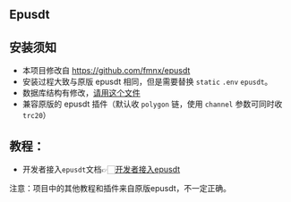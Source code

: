 ## Epusdt

## 安装须知

- 本项目修改自 https://github.com/fmnx/epusdt
- 安装过程大致与原版 epusdt 相同，但是需要替换 `static` `.env` `epusdt`。
- 数据库结构有修改，[请用这个文件](./sql/v0.0.1.sql)
- 兼容原版的 epusdt 插件（默认收 `polygon` 链，使用 `channel` 参数可同时收 `trc20`）

## 教程：

- 开发者接入`epusdt`文档👉🏻[开发者接入epusdt](wiki/API.md)

注意：项目中的其他教程和插件来自原版epusdt，不一定正确。
